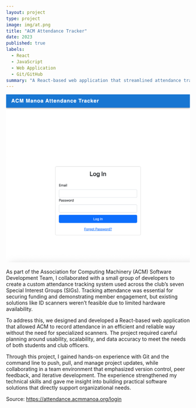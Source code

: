 ```yaml
---
layout: project
type: project
image: img/at.png
title: "ACM Attendance Tracker"
date: 2023
published: true
labels:
  - React
  - JavaScript
  - Web Application
  - Git/GitHub
summary: "A React-based web application that streamlined attendance tracking for ACM’s seven Special Interest Groups"
---
```


<img class="img-fluid" src="../img/at.png">

As part of the Association for Computing Machinery (ACM) Software Development Team, I collaborated with a small group of developers to create a custom attendance tracking system used across the club’s seven Special Interest Groups (SIGs). Tracking attendance was essential for securing funding and demonstrating member engagement, but existing solutions like ID scanners weren’t feasible due to limited hardware availability.

To address this, we designed and developed a React-based web application that allowed ACM to record attendance in an efficient and reliable way without the need for specialized scanners. The project required careful planning around usability, scalability, and data accuracy to meet the needs of both students and club officers.

Through this project, I gained hands-on experience with Git and the command line to push, pull, and manage project updates, while collaborating in a team environment that emphasized version control, peer feedback, and iterative development. The experience strengthened my technical skills and gave me insight into building practical software solutions that directly support organizational needs.

Source: <a href="https://attendance.acmmanoa.org/login"><i class="large github icon "></i>https://attendance.acmmanoa.org/login</a>
